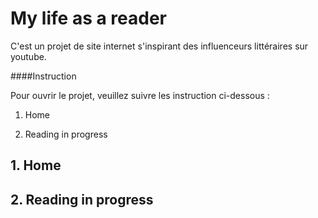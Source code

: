# My life as a reader
C'est un projet de site internet s'inspirant des influenceurs littéraires sur youtube.

####Instruction

Pour ouvrir le projet, veuillez suivre les instruction ci-dessous :



1. Home

2. Reading in progress


## 1. Home

## 2. Reading in progress
